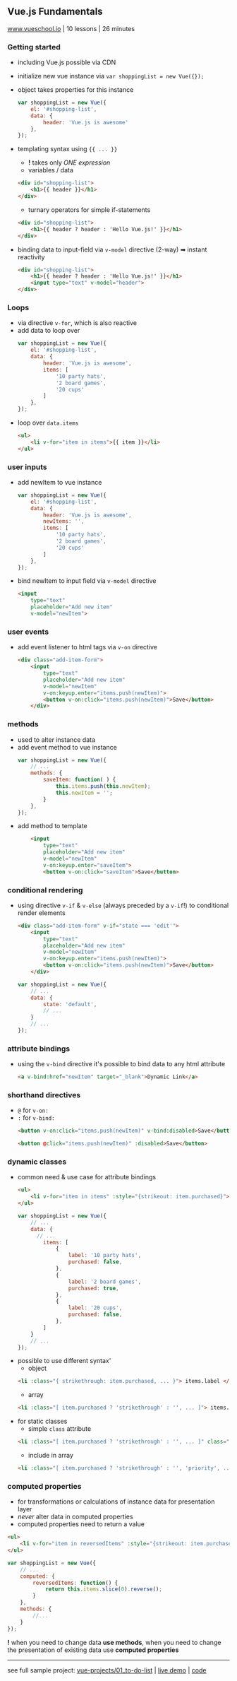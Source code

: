 ## Vue.js Fundamentals

www.vueschool.io | 10 lessons | 26 minutes

### Getting started

- including Vue.js possible via CDN
- initialize new vue instance via `var shoppingList = new Vue({});`
- object takes properties for this instance
	```javascript
	var shoppingList = new Vue({
		el: '#shopping-list',
		data: {
			header: 'Vue.js is awesome'
		},
	});
	```
- templating syntax using `{{ ... }}`
	- **!** takes only _ONE expression_
	- variables / data
	``` html
	<div id="shopping-list">
		<h1>{{ header }}</h1>
	</div>
	```
	- turnary operators for simple if-statements
	``` html
	<div id="shopping-list">
		<h1>{{ header ? header : 'Hello Vue.js!' }}</h1>
	</div>
	```

- binding data to input-field via `v-model` directive (2-way) ➡ instant reactivity
	```html
	<div id="shopping-list">
		<h1>{{ header ? header : 'Hello Vue.js!' }}</h1>
		<input type="text" v-model="header">
	</div>
	```
	
### Loops

- via directive `v-for`, which is also reactive
- add data to loop over
	```javascript
	var shoppingList = new Vue({
		el: '#shopping-list',
		data: {
			header: 'Vue.js is awesome',
			items: [
				'10 party hats',
				'2 board games',
				'20 cups'
			]
		},
	});
	```
- loop over `data.items`
	```html
	<ul>
		<li v-for="item in items">{{ item }}</li>
	</ul>
	```
	
### user inputs
	
- add newItem to vue instance
	```javascript
	var shoppingList = new Vue({
		el: '#shopping-list',
		data: {
			header: 'Vue.js is awesome',
			newItems: '',
			items: [
				'10 party hats',
				'2 board games',
				'20 cups'
			]
		},
	});
	```
- bind newItem to input field via `v-model` directive
	```html
	<input
		type="text"
		placeholder="Add new item"
		v-model="newItem">
	```
	
### user events
	
- add event listener to html tags via `v-on` directive
	```html
	<div class="add-item-form">
		<input
			type="text"
			placeholder="Add new item"
			v-model="newItem"
			v-on:keyup.enter="items.push(newItem)">
			<button v-on:click="items.push(newItem)">Save</button>
		</div>
	```
	
### methods
	
- used to alter instance data
- add event method to vue instance
	```javascript
	var shoppingList = new Vue({
		// ...
		methods: {
			saveItem: function( ) {
				this.items.push(this.newItem);
				this.newItem = '';
			}
		},
	});
	```
- add method to template
	```html
		<input
			type="text"
			placeholder="Add new item"
			v-model="newItem"
			v-on:keyup.enter="saveItem">
			<button v-on:click="saveItem">Save</button>
	```

### conditional rendering

- using directive `v-if` & `v-else` (always preceded by a `v-if`!) to conditional render elements
	```html
	<div class="add-item-form" v-if="state === 'edit'">
		<input
			type="text"
			placeholder="Add new item"
			v-model="newItem"
			v-on:keyup.enter="items.push(newItem)">
			<button v-on:click="items.push(newItem)">Save</button>
		</div>
	```
	```javascript
	var shoppingList = new Vue({
		// ...
		data: {
			state: 'default',
			// ...
		}
		// ...
	});
	```

### attribute bindings

- using the `v-bind` directive it's possible to bind data to any html attribute
	```html
	<a v-bind:href="newItem" target="_blank">Dynamic Link</a>
	```

### shorthand directives

- `@` for `v-on:`
- `:` for `v-bind:`
	```html
	<button v-on:click="items.push(newItem)" v-bind:disabled>Save</button>

	<button @click="items.push(newItem)" :disabled>Save</button>
	```

### dynamic classes

- common need & use case for attribute bindings
	```html
	<ul>
		<li v-for="item in items" :style="{strikeout: item.purchased}">{item.label}</li>
	</ul>
	```
	```javascript
	var shoppingList = new Vue({
		// ...
		data: {
		  // ...
			items: [
				{
					label: '10 party hats',
					purchased: false,
				},
				{
					label: '2 board games',
					purchased: true,
				},
				{
					label: '20 cups',
					purchased: false,
				},
			]
		}
		// ...
	});
	```
- possible to use different syntax'
	- object
	```html
	<li :class="{ strikethrough: item.purchased, ... }"> items.label </li>
	```
	- array
	```html
	<li :class="[ item.purchased ? 'strikethrough' : '', ... ]"> items.label </li>
	```
- for static classes
	- simple `class` attribute
	```html
	<li :class="[ item.purchased ? 'strikethrough' : '', ... ]" class="priority"> items.label </li>
	```
	- include in array
	```html
	<li :class="[ item.purchased ? 'strikethrough' : '', 'priority', ... ]"> items.label </li>
	```
	
### computed properties

- for transformations or calculations of instance data for presentation layer
- _never_ alter data in computed properties
- computed properties need to return a value
```html
<ul>
	<li v-for="item in reversedItems" :style="{strikeout: item.purchased}">{item.label}</li>
</ul>
```
```javascript
var shoppingList = new Vue({
	// ...
	computed: {
		reversedItems: function() {
			return this.items.slice(0).reverse();
		}
	},
	methods: {
		//...
	}
});
```
**!** when you need to change data **use methods**, when you need to change the presentation of existing data use **computed properties**

---

see full sample project: [vue-projects/01_to-do-list](https://github.com/Miffili/vue-projects#01-to-do-list) | [live demo](https://www.klarafleischmann.de/vue-projects/01_to-do-list/) | [code](https://github.com/Miffili/vue-projects/tree/master/01_to-do-list)
